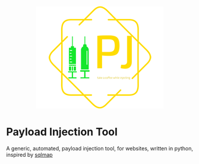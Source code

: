 <h1 align="center">
  <img src="img/logo.png"> 
</h1>

# Payload Injection Tool
A generic, automated, payload injection tool, for websites, written in python, inspired by [sqlmap](https://github.com/sqlmapproject/sqlmap)
